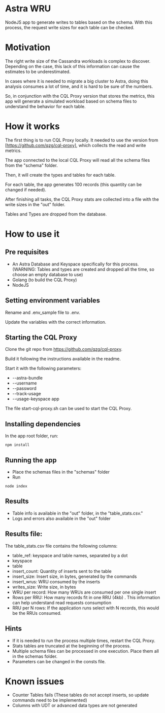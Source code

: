 # Astra WRU
NodeJS app to generate writes to tables based on the schema. With this process, the request write sizes for each table can be checked.

# Motivation

The right write size of the Cassandra workloads is complex to discover. Depending on the case, this lack of this information can cause the estimates to be underestimated.

In cases where it is needed to migrate a big cluster to Astra, doing this analysis consumes a lot of time, and it is hard to be sure of the numbers.

So, in conjunction with the CQL Proxy version that stores the metrics, this app will generate a simulated workload based on schema files to understand the behavior for each table.

# How it works

The first thing is to run CQL Proxy locally. It needed to use the version from [https://github.com/qzg/cql-proxy], which collects the read and write metrics.

The app connected to the local CQL Proxy will read all the schema files from the "schema" folder.

Then, it will create the types and tables for each table.

For each table, the app generates 100 records (this quantity can be changed if needed).

After finishing all tasks, the CQL Proxy stats are collected into a file with the write sizes in the "out" folder.

Tables and Types are dropped from the database.

# How to use it

## Pre requisites

- An Astra Database and Keyspace specifically for this process. (WARNING: Tables and types are created and dropped all the time, so choose an empty database to use)
- Golang (to build the CQL Proxy)
- NodeJS

## Setting environment variables

Rename and .env_sample file to .env.

Update the variables with the correct information.

## Starting the CQL Proxy

Clone the git repo from https://github.com/qzg/cql-proxy.

Build it following the instructions available in the readme.

Start it with the following parameters:
- --astra-bundle
- --username
- --password
- --track-usage 
- --usage-keyspace app

The file start-cql-proxy.sh can be used to start the CQL Proxy.

## Installing dependencies

In the app root folder, run:

````
npm install

````

## Running the app

- Place the schemas files in the "schemas" folder
- Run

````
node index 
````


## Results

- Table info is available in the "out" folder, in the "table_stats.csv."
- Logs and errors also available in the "out" folder


## Results file:

The table_stats.csv file contains the following columns:

- table_ref: keyspace and table names, separated by a dot
- keyspace
- table
- insert_count: Quantity of inserts sent to the table
- insert_size: Insert size, in bytes, generated by the commands
- insert_wrus: WRU consumed by the inserts
- writes_size: Write size, in bytes
- WRU per record: How many WRUs are consumed per one single insert
- Rows per RRU: How many records fit in one RRU (4kb) . This information can help understand read requests consumption
- RRU per N rows: If the application runs select with N records, this would be the RRUs consumed.

## Hints

- If it is needed to run the process multiple times, restart the CQL Proxy. 
- Stats tables are truncated at the beginning of the process.
- Multiple schema files can be processed in one execution. Place them all in the schemas folder.
- Parameters can be changed in the consts file.

# Known issues

- Counter Tables fails (These tables do not accept inserts, so update commands need to be implemented)
- Columns with UDT or advanced data types are not generated
